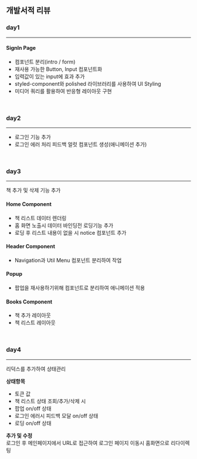 ## 개발서적 리뷰

### day1
<hr />

#### SignIn Page
- 컴포넌트 분리(intro / form)
- 재사용 가능한 Button, Input 컴포넌트화
- 입력값이 있는 input에 효과 추가
- styled-component와 polished 라이브러리를 사용하여 UI Styling
- 미디어 쿼리를 활용하여 반응형 레이아웃 구현

<br>

### day2
<hr />

- 로그인 기능 추가
- 로그인 에러 처리 피드백 얼럿 컴포넌트 생성(애니메이션 추가)

<br>

### day3
<hr />
책 추가 및 삭제 기능 추가

#### Home Component
- 책 리스트 데이터 렌더링
- 홈 화면 노출시 데이터 바인딩전 로딩기능 추가
- 로딩 후 리스트 내용이 없을 시 notice 컴포넌트 추가

#### Header Component
- Navigation과 Util Menu 컴포넌트 분리하여 작업

#### Popup
- 팝업을 재사용하기위해 컴포넌트로 분리하여 애니메이션 적용

#### Books Component
- 책 추가 레이아웃
- 책 리스트 레이아웃

<br>

### day4
<hr />

리덕스를 추가하여 상태관리

**상태항목**
<br>
- 토큰 값
- 책 리스트 상태 조회/추가/삭제 시
- 팝업 on/off 상태
- 로그인 에러시 피드백 모달 on/off 상태
- 로딩 on/off 상태

**추가 및 수정**
<br>
로그인 후 메인페이지에서 URL로 접근하여 로그인 페이지 이동시 홈화면으로 리다이렉팅